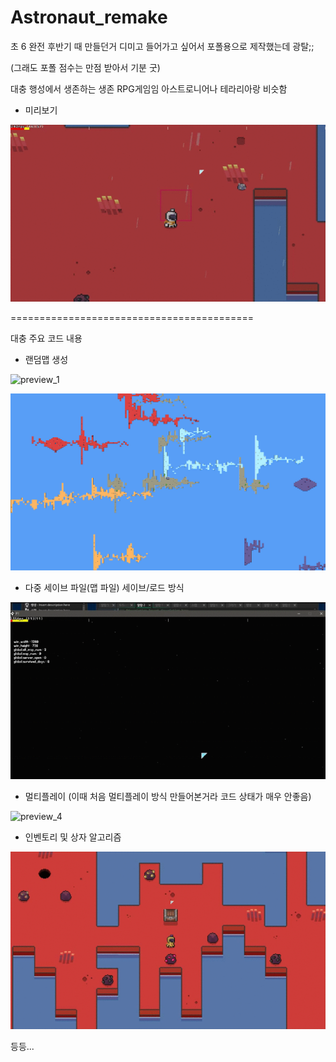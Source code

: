 # Astronaut_remake


초 6 완전 후반기 때 만들던거
디미고 들어가고 싶어서 포폴용으로 제작했는데 광탈;;

(그래도 포폴 점수는 만점 받아서 기분 굿)

대충 행성에서 생존하는 생존 RPG게임임
아스트로니어나 테라리아랑 비슷함

- 미리보기

![preview_0](preview.gif)

==========================================

대충 주요 코드 내용

- 랜덤맵 생성

![preview_1](preview1_1.gif)

![preview_2](preview1_2.PNG)

- 다중 세이브 파일(맵 파일) 세이브/로드 방식

![preview_3](preview2.gif)

- 멀티플레이 (이때 처음 멀티플레이 방식 만들어본거라 코드 상태가 매우 안좋음)

![preview_4](preview3.gif)

- 인벤토리 및 상자 알고리즘

![preview_5](preview4.gif)

등등...
